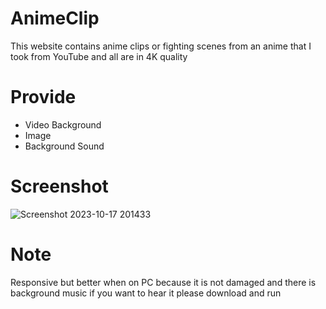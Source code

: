 # AnimeClip
This website contains anime clips or fighting scenes from an anime that I took from YouTube and all are in 4K quality

# Provide
- Video Background
- Image
- Background Sound

# Screenshot
![Screenshot 2023-10-17 201433](https://github.com/YokoHermanto1/AnimeClip/assets/145733702/373ed23b-f1ba-48cb-aaf6-21f810dda107)

# Note
Responsive but better when on PC because it is not damaged and there is background music if you want to hear it please download and run
